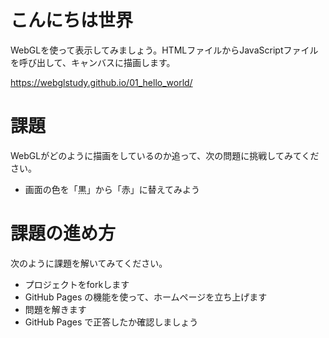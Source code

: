 # こんにちは世界
WebGLを使って表示してみましょう。HTMLファイルからJavaScriptファイルを呼び出して、キャンバスに描画します。

https://webglstudy.github.io/01_hello_world/

# 課題
WebGLがどのように描画をしているのか追って、次の問題に挑戦してみてください。

- 画面の色を「黒」から「赤」に替えてみよう

# 課題の進め方
次のように課題を解いてみてください。

- プロジェクトをforkします
- GitHub Pages の機能を使って、ホームページを立ち上げます
- 問題を解きます
- GitHub Pages で正答したか確認しましょう
